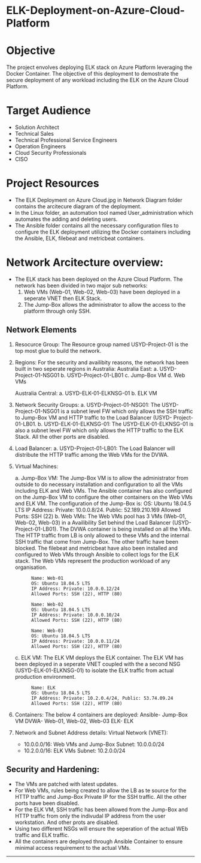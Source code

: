 # ELK-Deployment-on-Azure-Cloud-Platform

# Objective
The project envolves deploying ELK stack on Azure Platform leveraging the Docker Container. The objective of this deployment to demostrate the secure deployment of any workload including the ELK on the Azure Cloud Platform.

# Target Audience
- Solution Architect
- Technical Sales
- Technical Professional Service Engineers
- Operation Engineers
- Cloud Security Professionals
- CISO

# Project Resources
- The ELK Deployment on Azure Cloud.jpg in Network Diagram folder contains the arcitecure diagram of the deployment.
- In the Linux folder, an automation tool named User_administration which automates the  adding and deleting users.
- The Ansible folder contains all the necessary configuration files to configure the ELK deployment utilizing the Docker containers including the Ansible, ELK, filebeat and metricbeat containers. 

# Network Arcitecture overview:

- The ELK stack has been deployed on the Azure Cloud Platform. The network has been divided in two major sub networks:
  1. Web VMs (Web-01, Web-02, Web-03) have been deployed in a seperate VNET then ELK Stack.
  2. The Jump-Box allows the administrator to allow the access to the platform through only SSH.

## Network Elements
  
  1. Resocurce Group: The Resource group named USYD-Project-01 is the top most glue to build the network. 
  
  2. Regions: For the security and availibity reasons, the network has been built in two seperate regions in Australia:
      Australia East: 
            a. USYD-Project-01-NSG01
            b. USYD-Project-01-LB01
            c. Jump-Box VM
            d. Web VMs
  
      Australia Central:
            a. USYD-ELK-01-ELKNSG-01
            b. ELK VM
            
  3. Network Security Groups:
      a. USYD-Project-01-NSG01: The USYD-Project-01-NSG01 is a subnet level FW which only allows the SSH traffic to Jump-Box VM and HTTP traffic to the Load Balancer (USYD-       Project-01-LB01.
      b. USYD-ELK-01-ELKNSG-01: The USYD-ELK-01-ELKNSG-01 is also a subnet level FW which only allows the HTTP traffic to the ELK Stack. All the other ports are disabled.
      
 4. Load Balancer: 
      a. USYD-Project-01-LB01: The Load Balancer will distribute the HTTP traffic among the Web VMs for the DVWA.
      
 5. Virtual Machines:
      
      a. Jump-Box VM: The Jump-Box VM is to allow the administrator from outside to do necessary installation and configuration to all the VMs including ELK and Web VMs. The Ansible container has also configured on the Jump-Box VM to configure the other containers on the Web VMs and ELK VM. The configuration of the Jump-Box is:
              OS: Ubuntu 18.04.5 LTS
              IP Address: Private: 10.0.0.8/24. Public: 52.189.210.169
              Allowed Ports: SSH (22)
      b. Web VMs: The Web VMs pool has 3 VMs (Web-01, Web-02, Web-03) in a Availibility Set behind the Load Balancer (USYD-Project-01-LB01). The DVWA container is being installed on all the VMs. The HTTP traffic from LB is only allowed to these VMs and the internal SSH traffic that come from Jump-Box. The other traffic have been blocked. The filebeat and metricbeat have also been installed and configured to Web VMs through Ansible to collect logs for the ELK stack. The Web VMs represent the production workload of any organisation.
   
              Name: Web-01
              OS: Ubuntu 18.04.5 LTS
              IP Address: Private: 10.0.0.12/24
              Allowed Ports: SSH (22), HTTP (80)
              
              Name: Web-02
              OS: Ubuntu 18.04.5 LTS
              IP Address: Private: 10.0.0.10/24
              Allowed Ports: SSH (22), HTTP (80)
                          
              Name: Web-03
              OS: Ubuntu 18.04.5 LTS
              IP Address: Private: 10.0.0.11/24
              Allowed Ports: SSH (22), HTTP (80)
              
    c. ELK VM: The ELK VM deploys the ELK container. The ELK VM has been deployed in a seperate VNET coupled with the a second NSG (USYD-ELK-01-ELKNSG-01) to isolate the ELK traffic from actual production environment.
 
              Name: ELK
              OS: Ubuntu 18.04.5 LTS
              IP Address: Private: 10.2.0.4/24, Public: 53.74.09.24
              Allowed Ports: SSH (22), HTTP (80)
 
 6. Containers: The below 4 containers are deployed:
                 Ansible- Jump-Box VM
                 DVWA- Web-01, Web-02, Web-03
                 ELK- ELK
 
 7. Network and Subnet Address details:
    Virtual Network (VNET):
    - 10.0.0.0/16: Web VMs and Jump-Box
      Subnet: 10.0.0.0/24
    - 10.2.0.0/16: ELK VMs
      Subnet: 10.2.0.0/24

## Security and Hardening:

- The VMs are patched with latest updates.
- For Web VMs, rules being created to allow the LB as te source for the HTTP traffic and Jump-Box Private IP for the SSH traffic. All the other ports have been disabled.
- For the ELK VM, SSH traffic has been allowed from the Jump-Box and HTTP traffic from only the indivudal IP address from the user workstation. And other prots are disabled.
- Using two different NSGs will ensure the seperation of the actual WEb traffic and ELK traffic.
- All the containers are deployed through Ansible Container to ensure minimal access requirement to the actual VMs.

---

  
    
